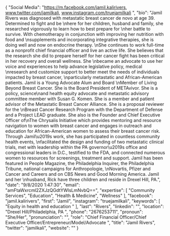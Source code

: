 {
  "Social Media": "https://m.facebook.com/jamil.kalirivers, www.twitter.com/jamilkali, www.instagram.com/truejamilkali ",
  "bio": "Jamil Rivers was diagnosed with metastatic breast cancer de novo at age 39. Determined to fight and be \nhere for her children, husband and family, she researched vigorously to learn how to best prepare for \nher battle to survive. With chemotherapy in conjunction with improving her nutrition with food and \nsupplements and incorporating integrative therapies, she is doing well and now on endocrine therapy. \nShe continues to work full-time as a nonprofit chief financial officer and live an active life. She believes that the research she did to prepare herself for her cancer fight has been critical in her recovery and overall wellness. She \nbecame an advocate to use her voice and experiences to help advance legislative policy, medical \nresearch and customize support to better meet the needs of individuals impacted by breast cancer, \nparticularly metastatic and African-American patients. Jamil is a Young Advocate Alum and Board \nMember of Living Beyond Breast Cancer. She is the Board President of METAvivor. She is a policy, science\nand health equity advocate and metastatic advisory committee member with Susan G. Komen. She is a member and patient advisor of the Metastatic Breast Cancer Alliance. She is a proposal reviewer for the \nBreast Cancer Research Program with the Department of Defense and a Project LEAD graduate. She also is the Founder and Chief Executive Officer of\nThe Chrysalis Initiative which provides mentoring and resource navigation to women with breast cancer and engages in outreach and education for African-American women to assess their breast cancer risk. Through Jamil\u2019s work, she has participated in countless community health events, \nfacilitated the design and funding of two metastatic clinical trials, met with leadership within the PA governor\u2019s office and congressional leaders in D.C., testified to the FDA, and connected numerous women to resources for screenings, treatment and support. Jamil has been featured in People Magazine, the Philadelphia Inquirer, the Philadelphia Tribune, national campaigns for Anthropologie, \nNovartis, Pfizer and Cancer and Careers and on CBS News and Good Morning America. Jamil and her \nhusband, Rick have three children and reside in Drexel Hill, PA.",
  "date": "9/8/2020 1:47:30",
  "email": "amFtaWxrcml2ZXJzQGdtYWlsLmNvbQ==",
  "expertise": [
    "Community Services",
    "Education",
    "Health & Medicine",
    "Wellness"
  ],
  "facebook": "jamil.kalirivers",
  "first": "Jamil",
  "instagram": "truejamilkali",
  "keywords": [
    "Equity in health and education "
  ],
  "last": "Rivers",
  "linkedin": "",
  "location": "Drexel Hill/Philadelphia, PA ",
  "phone": "2676253711",
  "pronoun": "She/Her",
  "pronunciation": "",
  "role": "Chief Financial Officer/Chief Executive Officer/Entrepreneur/Model/Advocate ",
  "title": "Jamil Rivers",
  "twitter": "jamilkali",
  "website": ""
}